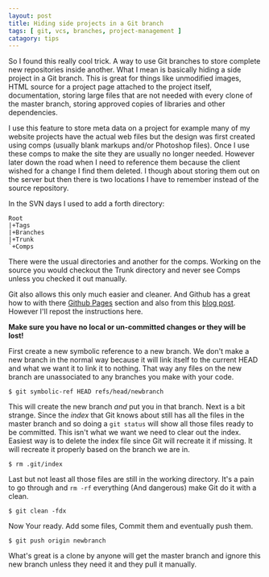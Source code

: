 ```yaml
---
layout: post
title: Hiding side projects in a Git branch
tags: [ git, vcs, branches, project-management ]
catagory: tips
---
```

So I found this really cool trick. A way to use Git branches to store complete
new repositories inside another. What I mean is basically hiding a side
project in a Git branch. This is great for things like unmodified images, HTML
source for a project page attached to the project itself, documentation,
storing large files that are not needed with every clone of the master branch,
storing approved copies of libraries and other dependencies.

I use this feature to store meta data on a project for example many of my
website projects have the actual web files but the design was first created
using comps (usually blank markups and/or Photoshop files). Once I use these
comps to make the site they are usually no longer needed. However later down
the road when I need to reference them because the client wished for a change
I find them deleted. I though about storing them out on the server but then
there is two locations I have to remember instead of the source repository.

In the SVN days I used to add a forth directory:

    Root
    |+Tags
    |+Branches
    |+Trunk
    `+Comps

There were the usual directories and another for the comps. Working on the
source you would checkout the Trunk directory and never see Comps unless you
checked it out manually.

Git also allows this only much easier and cleaner. And Github has a great how to
with there [Github Pages][1] section and also from this [blog post][2].
However I'll repost the instructions here.

__Make sure you have no local or un-committed changes or they will be lost!__

First create a new symbolic reference to a new branch. We don't make a new
branch in the normal way because it will link itself to the current HEAD and
what we want it to link it to nothing. That way any files on the new branch
are unassociated to any branches you make with your code.

    $ git symbolic-ref HEAD refs/head/newbranch

This will create the new branch _and_ put you in that branch. Next is a bit
strange. Since the _index_ that Git knows about still has all the files in
the master branch and so doing a `git status` will show all those files ready
to be committed. This isn't what we want we need to clear out the index.
Easiest way is to delete the index file since Git will recreate it if missing.
It will recreate it properly based on the branch we are in.

    $ rm .git/index

Last but not least all those files are still in the working directory. It's a
pain to go through and `rm -rf` everything (And dangerous) make Git do it with
a clean.

    $ git clean -fdx

Now Your ready. Add some files, Commit them and eventually push them.

    $ git push origin newbranch

What's great is a clone by anyone will get the master branch and ignore this
new branch unless they need it and they pull it manually.

[1]: http://pages.github.com/
[2]: http://madduck.net/blog/2007.07.11:creating-a-git-branch-without-ancestry/

